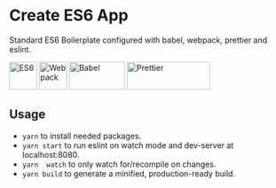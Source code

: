 # Create ES6 App
Standard ES6 Boilerplate configured with babel, webpack, prettier and eslint.

<img alt="ES6" src="https://gitconnected.com/public/images/tutorials/svg/javascript.svg" width="50" height="50">
<img alt="Webpack" src="https://encrypted-tbn0.gstatic.com/images?q=tbn:ANd9GcTn8shW_UyveC1jsnlARfH-3RbRp70wnKnZYFHnonMRh4ipZSvD" width="50" height="50">
<img alt="Babel" src="https://upload.wikimedia.org/wikipedia/commons/thumb/0/02/Babel_Logo.svg/500px-Babel_Logo.svg.png" width="100" height="50">
<img alt="Prettier" src="https://cdn-images-1.medium.com/max/1600/1*fA65R1umkZBVJjyBTTy6Xw.png" width="150" height="50">

## Usage
* `yarn` to install needed packages.
* `yarn start` to run eslint on watch mode and dev-server at localhost:8080.
* `yarn  watch` to only watch for/recompile on changes.
* `yarn build` to generate a minified, production-ready build.
